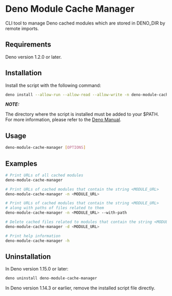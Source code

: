 # Deno Module Cache Manager

CLI tool to manage Deno cached modules which are stored in DENO_DIR by remote imports.

## Requirements

Deno version 1.2.0 or later.

## Installation

Install the script with the following command:

```bash
deno install --allow-run --allow-read --allow-write -n deno-module-cache-manager https://raw.githubusercontent.com/PolarETech/deno-module-cache-manager/main/cli.js
```

___NOTE:___

The directory where the script is installed must be added to your $PATH.  
For more information, please refer to the [Deno Manual](https://deno.land/manual/tools/script_installer).

## Usage

```bash
deno-module-cache-manager [OPTIONS]
```

## Examples

``` bash
# Print URLs of all cached modules
deno-module-cache-manager

# Print URLs of cached modules that contain the string <MODULE_URL>
deno-module-cache-manager -n <MODULE_URL>

# Print URLs of cached modules that contain the string <MODULE_URL>
# along with paths of files related to them
deno-module-cache-manager -n <MODULE_URL> --with-path

# Delete cached files related to modules that contain the string <MODULE_URL> in their URLs
deno-module-cache-manager -d <MODULE_URL>

# Print help information
deno-module-cache-manager -h
```

## Uninstallation

In Deno version 1.15.0 or later:

```bash
deno uninstall deno-module-cache-manager
```

In Deno version 1.14.3 or earlier, remove the installed script file directly.
